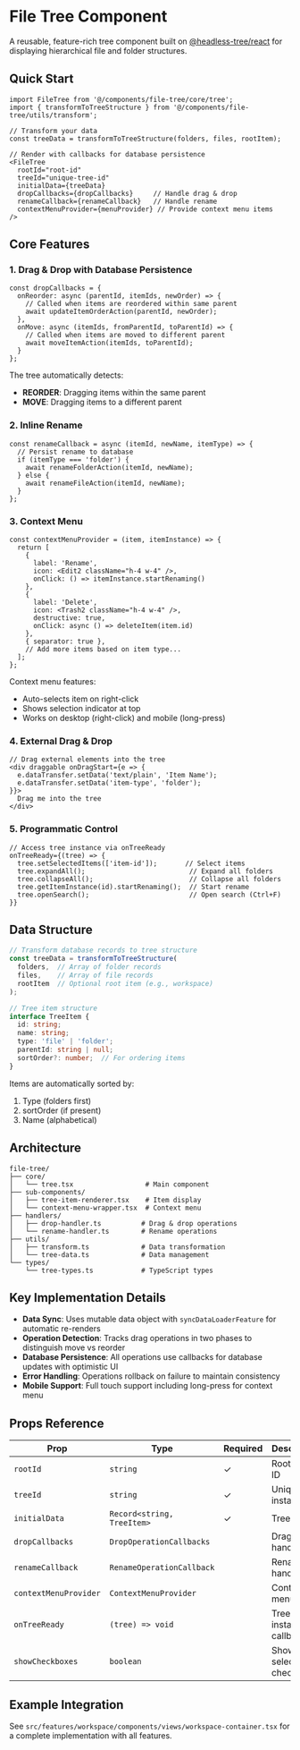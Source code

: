 # File Tree Component

A reusable, feature-rich tree component built on [@headless-tree/react](https://headless-tree.lukasbach.com) for displaying hierarchical file and folder structures.

## Quick Start

```tsx
import FileTree from '@/components/file-tree/core/tree';
import { transformToTreeStructure } from '@/components/file-tree/utils/transform';

// Transform your data
const treeData = transformToTreeStructure(folders, files, rootItem);

// Render with callbacks for database persistence
<FileTree
  rootId="root-id"
  treeId="unique-tree-id"
  initialData={treeData}
  dropCallbacks={dropCallbacks}     // Handle drag & drop
  renameCallback={renameCallback}   // Handle rename
  contextMenuProvider={menuProvider} // Provide context menu items
/>
```

## Core Features

### 1. Drag & Drop with Database Persistence

```tsx
const dropCallbacks = {
  onReorder: async (parentId, itemIds, newOrder) => {
    // Called when items are reordered within same parent
    await updateItemOrderAction(parentId, newOrder);
  },
  onMove: async (itemIds, fromParentId, toParentId) => {
    // Called when items are moved to different parent
    await moveItemAction(itemIds, toParentId);
  }
};
```

The tree automatically detects:
- **REORDER**: Dragging items within the same parent
- **MOVE**: Dragging items to a different parent

### 2. Inline Rename

```tsx
const renameCallback = async (itemId, newName, itemType) => {
  // Persist rename to database
  if (itemType === 'folder') {
    await renameFolderAction(itemId, newName);
  } else {
    await renameFileAction(itemId, newName);
  }
};
```

### 3. Context Menu

```tsx
const contextMenuProvider = (item, itemInstance) => {
  return [
    {
      label: 'Rename',
      icon: <Edit2 className="h-4 w-4" />,
      onClick: () => itemInstance.startRenaming()
    },
    {
      label: 'Delete',
      icon: <Trash2 className="h-4 w-4" />,
      destructive: true,
      onClick: async () => deleteItem(item.id)
    },
    { separator: true },
    // Add more items based on item type...
  ];
};
```

Context menu features:
- Auto-selects item on right-click
- Shows selection indicator at top
- Works on desktop (right-click) and mobile (long-press)

### 4. External Drag & Drop

```tsx
// Drag external elements into the tree
<div draggable onDragStart={e => {
  e.dataTransfer.setData('text/plain', 'Item Name');
  e.dataTransfer.setData('item-type', 'folder');
}}>
  Drag me into the tree
</div>
```

### 5. Programmatic Control

```tsx
// Access tree instance via onTreeReady
onTreeReady={(tree) => {
  tree.setSelectedItems(['item-id']);       // Select items
  tree.expandAll();                          // Expand all folders
  tree.collapseAll();                        // Collapse all folders
  tree.getItemInstance(id).startRenaming();  // Start rename
  tree.openSearch();                         // Open search (Ctrl+F)
}}
```

## Data Structure

```typescript
// Transform database records to tree structure
const treeData = transformToTreeStructure(
  folders,  // Array of folder records
  files,    // Array of file records
  rootItem  // Optional root item (e.g., workspace)
);

// Tree item structure
interface TreeItem {
  id: string;
  name: string;
  type: 'file' | 'folder';
  parentId: string | null;
  sortOrder?: number;  // For ordering items
}
```

Items are automatically sorted by:
1. Type (folders first)
2. sortOrder (if present)
3. Name (alphabetical)

## Architecture

```
file-tree/
├── core/
│   └── tree.tsx                  # Main component
├── sub-components/
│   ├── tree-item-renderer.tsx    # Item display
│   └── context-menu-wrapper.tsx  # Context menu
├── handlers/
│   ├── drop-handler.ts          # Drag & drop operations
│   └── rename-handler.ts        # Rename operations
├── utils/
│   ├── transform.ts             # Data transformation
│   └── tree-data.ts             # Data management
└── types/
    └── tree-types.ts            # TypeScript types
```

## Key Implementation Details

- **Data Sync**: Uses mutable data object with `syncDataLoaderFeature` for automatic re-renders
- **Operation Detection**: Tracks drag operations in two phases to distinguish move vs reorder
- **Database Persistence**: All operations use callbacks for database updates with optimistic UI
- **Error Handling**: Operations rollback on failure to maintain consistency
- **Mobile Support**: Full touch support including long-press for context menu

## Props Reference

| Prop | Type | Required | Description |
|------|------|----------|-------------|
| `rootId` | `string` | ✓ | Root item ID |
| `treeId` | `string` | ✓ | Unique tree instance ID |
| `initialData` | `Record<string, TreeItem>` | ✓ | Tree data |
| `dropCallbacks` | `DropOperationCallbacks` | | Drag & drop handlers |
| `renameCallback` | `RenameOperationCallback` | | Rename handler |
| `contextMenuProvider` | `ContextMenuProvider` | | Context menu items |
| `onTreeReady` | `(tree) => void` | | Tree instance callback |
| `showCheckboxes` | `boolean` | | Show selection checkboxes |

## Example Integration

See `src/features/workspace/components/views/workspace-container.tsx` for a complete implementation with all features.